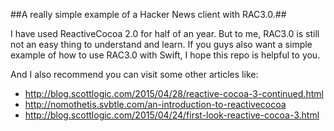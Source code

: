 ##A really simple example of a Hacker News client with RAC3.0.##

I have used ReactiveCocoa 2.0 for half of an year. But to me, RAC3.0 is still not an easy thing to understand and learn. If you guys also want a simple example of how to use RAC3.0 with Swift, I hope this repo is helpful to you. 

And I also recommend you can visit some other articles like:

- http://blog.scottlogic.com/2015/04/28/reactive-cocoa-3-continued.html
- http://nomothetis.svbtle.com/an-introduction-to-reactivecocoa
- http://blog.scottlogic.com/2015/04/24/first-look-reactive-cocoa-3.html

